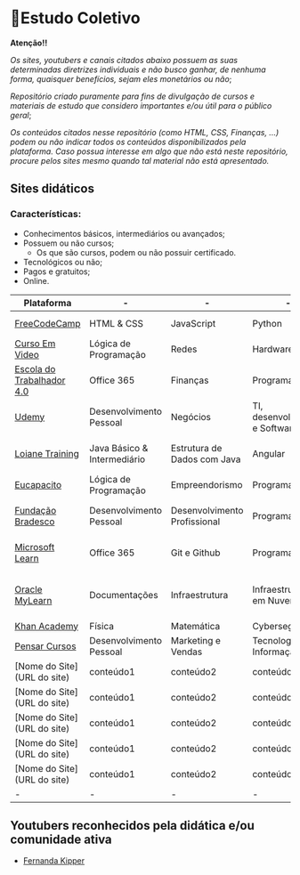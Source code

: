 # 📖Estudo Coletivo

**Atenção!!** 
    
_Os sites, youtubers e canais citados abaixo possuem as suas determinadas diretrizes individuais e não busco ganhar, de nenhuma forma, quaisquer benefícios, sejam eles monetários ou não_;

_Repositório criado puramente para fins de divulgação de cursos e materiais de estudo que considero importantes e/ou útil para o público geral_;

_Os conteúdos citados nesse repositório (como HTML, CSS, Finanças, ...) podem ou não indicar todos os conteúdos disponibilizados pela plataforma. Caso possua interesse em algo que não está neste repositório, procure pelos sites mesmo quando tal material não está apresentado._


## Sites didáticos

### Características: 

- Conhecimentos básicos, intermediários ou avançados;
- Possuem ou não cursos;
    - Os que são cursos, podem ou não possuir certificado.
- Tecnológicos ou não;
- Pagos e gratuitos;
- Online.

|Plataforma|-|-|-|-|-|-|-|
|-|-|-|-|-|-|-|-|
| [FreeCodeCamp](https://www.freecodecamp.org/) | HTML & CSS | JavaScript | Python | Banco de Dados | Frameworks | Linguagem Legado |
| [Curso Em Video](https://www.cursoemvideo.com/) | Lógica de Programação | Redes | Hardware | Programação | Inglês | Banco de Dados |
| [Escola do Trabalhador 4.0](https://ead.escoladotrabalhador40.com.br/) | Office 365 | Finanças | Programação | Computação em Nuvem | Produtividade | IA |
| [Udemy](https://www.udemy.com/pt/) | Desenvolvimento Pessoal | Negócios | TI, desenvolvimento e Software | Música | Marketing | Design |
| [Loiane Training](https://loiane.training/curso/phonegap-apache-cordova) | Java Básico & Intermediário | Estrutura de Dados com Java | Angular | CRUD Angular + Spring| Ext JS 4 | Phonegap e Apache Cordova |
| [Eucapacito](https://www.eucapacito.com.br/) | Lógica de Programação | Empreendorismo | Programação | Computação em Nuvem | Banco de Dados | IA |
| [Fundação Bradesco](https://www.ev.org.br/) |Desenvolvimento Pessoal | Desenvolvimento Profissional | Programação | Metodologias de Aprendizagem | Negócios e Inovação | Tecnologia da Informação | 
| [Microsoft Learn](https://learn.microsoft.com/pt-br/) | Office 365 | Git e Github | Programação | Cybersegurança | Computação em Nuvem com Azure | IA |
| [Oracle MyLearn](https://mylearn.oracle.com/) | Documentações | Infraestrutura | Infraestrutura em Nuvem | Java | Banco de Dados SQL e Oracle Database | Certificações
| [Khan Academy](https://pt.khanacademy.org/) | Física | Matemática | Cybersegurança | Programação | Inglês | Ciencias |
| [Pensar Cursos](https://www.pensarcursos.com.br/) | Desenvolvimento Pessoal | Marketing e Vendas | Tecnologia da Informação | Gestão e Liderança | Medicina e Saúde | Psicologia |
| [Nome do Site](URL do site) | conteúdo1 | conteúdo2 | conteúdo3 | conteúdo4 | conteúdo5 | conteúdo6 |
| [Nome do Site](URL do site) | conteúdo1 | conteúdo2 | conteúdo3 | conteúdo4 | conteúdo5 | conteúdo6 |
| [Nome do Site](URL do site) | conteúdo1 | conteúdo2 | conteúdo3 | conteúdo4 | conteúdo5 | conteúdo6 |
| [Nome do Site](URL do site) | conteúdo1 | conteúdo2 | conteúdo3 | conteúdo4 | conteúdo5 | conteúdo6 |
| [Nome do Site](URL do site) | conteúdo1 | conteúdo2 | conteúdo3 | conteúdo4 | conteúdo5 | conteúdo6 |
|-|-|-|-|-|-|-|-|


## Youtubers reconhecidos pela didática e/ou comunidade ativa

- [Fernanda Kipper](https://www.youtube.com/@kipperdev)